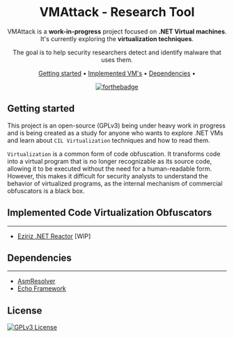 <!-- markdownlint-configure-file {
  "MD013": {
    "code_blocks": false,
    "tables": false
  },
  "MD033": false,
  "MD041": false
} -->

<div align="center">

# VMAttack - Research Tool

VMAttack is a **work-in-progress** project focused on **.NET Virtual machines**. 
It's currently exploring the **virtualization techniques**.

The goal is to help security researchers detect and identify malware that uses them.

[Getting started](#getting-started) •
[Implemented VM's](#implemented-vms) •
[Dependencies](#dependencies) •


[![forthebadge](https://forthebadge.com/images/badges/powered-by-black-magic.svg)](https://forthebadge.com)

</div>

## Getting started 

This project is an open-source (GPLv3) being under heavy work in progress and is being created as a study for anyone who wants to explore .NET VMs and learn about `CIL Virtualization` techniques and how to read them.

`Virtualization` is a common form of code obfuscation. It transforms code into a virtual program that is no longer recognizable as its source code, allowing it to be executed without the need for a human-readable form. However, this makes it difficult for security analysts to understand the behavior of virtualized programs, as the internal mechanism of commercial obfuscators is a black box.


## Implemented Code Virtualization Obfuscators 
-------------------
- [Eziriz .NET Reactor](doc/Eziriz/Readme.md) [WIP]

## Dependencies
---------------
- [AsmResolver](https://github.com/Washi1337/AsmResolver)
- [Echo Framework](https://github.com/Washi1337/AsmResolver)

## License
[![GPLv3 License](https://img.shields.io/badge/License-GPL%20v3-yellow.svg)](https://opensource.org/licenses/)

